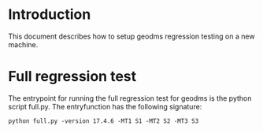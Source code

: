 # Introduction
This document describes how to setup geodms regression testing on a new machine.

# Full regression test
The entrypoint for running the full regression test for geodms is the python script full.py. The entryfunction has the following signature:

```shell
python full.py -version 17.4.6 -MT1 S1 -MT2 S2 -MT3 S3
```
